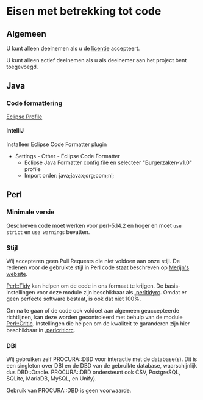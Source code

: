 # Eisen met betrekking tot code

## Algemeen

U kunt alleen deelnemen als u de [licentie](LICENSE.md) accepteert.

U kunt alleen actief deelnemen als u als deelnemer aan het project
bent toegevoegd.

## Java

### Code formattering

[Eclipse Profile](resources/vrijbrp-eclipse-formatter-profile.xml)

#### IntelliJ

Installeer Eclipse Code Formatter plugin
   - Settings - Other - Eclipse Code Formatter
     - Eclipse Java Formatter [config file](resources/vrijbrp-eclipse-formatter-profile.xml)
       en selecteer "Burgerzaken-v1.0" profile
     - Import order: java;javax;org;com;nl;

## Perl

### Minimale versie

Geschreven code moet werken voor perl-5.14.2 en hoger en moet
`use strict` en `use warnings` bevatten.

### Stijl

Wij accepteren geen Pull Requests die niet voldoen aan onze stijl.
De redenen voor de gebruikte stijl in Perl code staat beschreven 
op [Merijn's website](http://tux.nl/style.html).

[Perl::Tidy](https://metacpan.org/pod/Perl::Tidy) kan helpen om
de code in ons formaat te krijgen. De basis-instellingen voor
deze module zijn beschikbaar als [.perltidyrc](resources/.perltidyrc).
Omdat er geen perfecte software bestaat, is ook dat niet 100%.

Om na te gaan of de code ook voldoet aan algemeen geaccepteerde
richtlijnen, kan deze worden gecontroleerd met behulp van de
module [Perl::Critic](https://metacpan.org/pod/Perl::Critic).
Instellingen die helpen om de kwaliteit te garanderen zijn hier
beschikbaar in [.perlcriticrc](resources/.perlcriticrc).

### DBI

Wij gebruiken zelf PROCURA::DBD voor interactie met de database(s).
Dit is een singleton over DBI en de DBD van de gebruikte database,
waarschijnlijk dus DBD::Oracle. PROCURA::DBD ondersteunt ook CSV,
PostgreSQL, SQLite, MariaDB, MySQL, en Unify).

Gebruik van PROCURA::DBD is geen voorwaarde.
